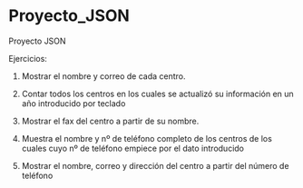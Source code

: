 # Proyecto_JSON
Proyecto JSON

Ejercicios:

1. Mostrar el nombre y correo de cada centro.

2. Contar todos los centros en los cuales se actualizó su información en un año introducido por teclado

3. Mostrar el fax del centro a partir de su nombre.

4. Muestra el nombre y nº de teléfono completo de los centros de los cuales cuyo nº de teléfono empiece por el dato introducido

5. Mostrar el nombre, correo y dirección  del centro a partir del número de teléfono

